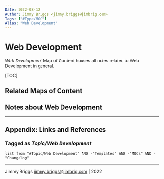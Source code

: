 ```yaml
---
Date: 2022-08-12
Author: Jimmy Briggs <jimmy.briggs@jimbrig.com>
Tags: ["#Type/MOC"]
Alias: "Web Development"
---
```


# Web Development

*Web Development* Map of Content houses all notes related to Web Development in general.

[TOC]

## Related Maps of Content

## Notes about Web Development

***

## Appendix: Links and References

### Tagged as *Topic/Web Development*

```dataview
list from "#Topic/Web Development" AND -"Templates" AND -"MOCs" AND -"Changelog"
```

***

Jimmy Briggs <jimmy.briggs@jimbrig.com> | 2022




